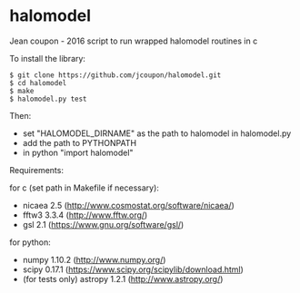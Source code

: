 # halomodel

Jean coupon - 2016
script to run wrapped halomodel routines in c

To install the library:

```
$ git clone https://github.com/jcoupon/halomodel.git
$ cd halomodel
$ make
$ halomodel.py test
```

Then:
- set "HALOMODEL_DIRNAME" as the path to halomodel in halomodel.py
- add the path to PYTHONPATH
- in python "import halomodel"

Requirements:

for c (set path in Makefile if necessary):
- nicaea 2.5 (http://www.cosmostat.org/software/nicaea/)
- fftw3 3.3.4 (http://www.fftw.org/)
- gsl 2.1 (https://www.gnu.org/software/gsl/)

for python:
- numpy 1.10.2 (http://www.numpy.org/)
- scipy 0.17.1 (https://www.scipy.org/scipylib/download.html)
- (for tests only) astropy 1.2.1 (http://www.astropy.org/)
